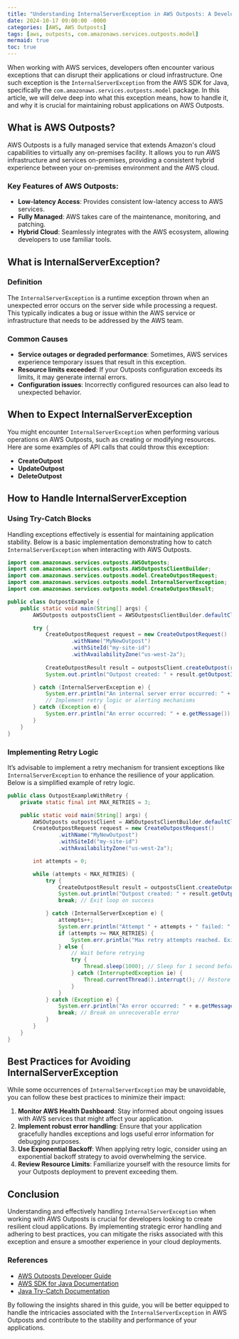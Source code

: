 ```yaml
---
title: "Understanding InternalServerException in AWS Outposts: A Developer's Guide"
date: 2024-10-17 09:00:00 -0000
categories: [AWS, AWS Outposts]
tags: [aws, outposts, com.amazonaws.services.outposts.model]
mermaid: true
toc: true
---
```



When working with AWS services, developers often encounter various exceptions that can disrupt their applications or cloud infrastructure. One such exception is the `InternalServerException` from the AWS SDK for Java, specifically the `com.amazonaws.services.outposts.model` package. In this article, we will delve deep into what this exception means, how to handle it, and why it is crucial for maintaining robust applications on AWS Outposts. 

## What is AWS Outposts?

AWS Outposts is a fully managed service that extends Amazon's cloud capabilities to virtually any on-premises facility. It allows you to run AWS infrastructure and services on-premises, providing a consistent hybrid experience between your on-premises environment and the AWS cloud.

### Key Features of AWS Outposts:
- **Low-latency Access**: Provides consistent low-latency access to AWS services.
- **Fully Managed**: AWS takes care of the maintenance, monitoring, and patching.
- **Hybrid Cloud**: Seamlessly integrates with the AWS ecosystem, allowing developers to use familiar tools.

## What is InternalServerException?

### Definition

The `InternalServerException` is a runtime exception thrown when an unexpected error occurs on the server side while processing a request. This typically indicates a bug or issue within the AWS service or infrastructure that needs to be addressed by the AWS team. 

### Common Causes

- **Service outages or degraded performance**: Sometimes, AWS services experience temporary issues that result in this exception.
- **Resource limits exceeded**: If your Outposts configuration exceeds its limits, it may generate internal errors.
- **Configuration issues**: Incorrectly configured resources can also lead to unexpected behavior.

## When to Expect InternalServerException

You might encounter `InternalServerException` when performing various operations on AWS Outposts, such as creating or modifying resources. Here are some examples of API calls that could throw this exception:

- **CreateOutpost**
- **UpdateOutpost**
- **DeleteOutpost**

## How to Handle InternalServerException

### Using Try-Catch Blocks

Handling exceptions effectively is essential for maintaining application stability. Below is a basic implementation demonstrating how to catch `InternalServerException` when interacting with AWS Outposts.

```java
import com.amazonaws.services.outposts.AWSOutposts;
import com.amazonaws.services.outposts.AWSOutpostsClientBuilder;
import com.amazonaws.services.outposts.model.CreateOutpostRequest;
import com.amazonaws.services.outposts.model.InternalServerException;
import com.amazonaws.services.outposts.model.CreateOutpostResult;

public class OutpostExample {
    public static void main(String[] args) {
        AWSOutposts outpostsClient = AWSOutpostsClientBuilder.defaultClient();

        try {
            CreateOutpostRequest request = new CreateOutpostRequest()
                    .withName("MyNewOutpost")
                    .withSiteId("my-site-id")
                    .withAvailabilityZone("us-west-2a");
                    
            CreateOutpostResult result = outpostsClient.createOutpost(request);
            System.out.println("Outpost created: " + result.getOutpostId());

        } catch (InternalServerException e) {
            System.err.println("An internal server error occurred: " + e.getMessage());
            // Implement retry logic or alerting mechanisms
        } catch (Exception e) {
            System.err.println("An error occurred: " + e.getMessage());
        }
    }
}
```

### Implementing Retry Logic

It’s advisable to implement a retry mechanism for transient exceptions like `InternalServerException` to enhance the resilience of your application. Below is a simplified example of retry logic.

```java
public class OutpostExampleWithRetry {
    private static final int MAX_RETRIES = 3;

    public static void main(String[] args) {
        AWSOutposts outpostsClient = AWSOutpostsClientBuilder.defaultClient();
        CreateOutpostRequest request = new CreateOutpostRequest()
                .withName("MyNewOutpost")
                .withSiteId("my-site-id")
                .withAvailabilityZone("us-west-2a");

        int attempts = 0;

        while (attempts < MAX_RETRIES) {
            try {
                CreateOutpostResult result = outpostsClient.createOutpost(request);
                System.out.println("Outpost created: " + result.getOutpostId());
                break; // Exit loop on success

            } catch (InternalServerException e) {
                attempts++;
                System.err.println("Attempt " + attempts + " failed: " + e.getMessage());
                if (attempts >= MAX_RETRIES) {
                    System.err.println("Max retry attempts reached. Exiting.");
                } else {
                    // Wait before retrying
                    try {
                        Thread.sleep(1000); // Sleep for 1 second before retrying
                    } catch (InterruptedException ie) {
                        Thread.currentThread().interrupt(); // Restore interrupted status
                    }
                }
            } catch (Exception e) {
                System.err.println("An error occurred: " + e.getMessage());
                break; // Break on unrecoverable error
            }
        }
    }
}
```

## Best Practices for Avoiding InternalServerException

While some occurrences of `InternalServerException` may be unavoidable, you can follow these best practices to minimize their impact:

1. **Monitor AWS Health Dashboard**: Stay informed about ongoing issues with AWS services that might affect your application.
2. **Implement robust error handling**: Ensure that your application gracefully handles exceptions and logs useful error information for debugging purposes.
3. **Use Exponential Backoff**: When applying retry logic, consider using an exponential backoff strategy to avoid overwhelming the service.
4. **Review Resource Limits**: Familiarize yourself with the resource limits for your Outposts deployment to prevent exceeding them.

## Conclusion

Understanding and effectively handling `InternalServerException` when working with AWS Outposts is crucial for developers looking to create resilient cloud applications. By implementing strategic error handling and adhering to best practices, you can mitigate the risks associated with this exception and ensure a smoother experience in your cloud deployments.

### References
- [AWS Outposts Developer Guide](https://docs.aws.amazon.com/outposts/latest/userguide/what-is.html)
- [AWS SDK for Java Documentation](https://docs.aws.amazon.com/sdk-for-java/latest/developer-guide/home.html)
- [Java Try-Catch Documentation](https://docs.oracle.com/javase/tutorial/java/language/try-catch.html)

By following the insights shared in this guide, you will be better equipped to handle the intricacies associated with the `InternalServerException` in AWS Outposts and contribute to the stability and performance of your applications.